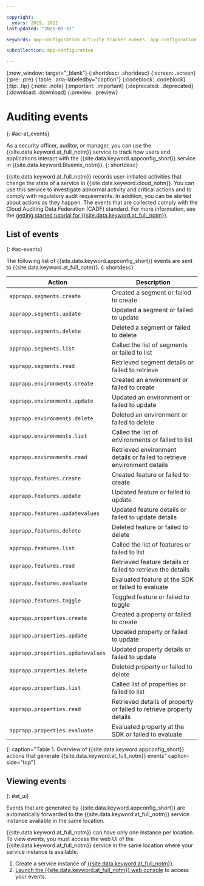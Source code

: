 ```yaml
---

copyright:
  years: 2019, 2021
lastupdated: "2021-05-31"

keywords: app-configuration activity tracker events, app configuration events, app configuration audit, app configuration audit events, app configuration audit logs

subcollection: app-configuration

---
```


{:new_window: target="_blank"}
{:shortdesc: .shortdesc}
{:screen: .screen}
{:pre: .pre}
{:table: .aria-labeledby="caption"}
{:codeblock: .codeblock}
{:tip: .tip}
{:note: .note}
{:important: .important}
{:deprecated: .deprecated}
{:download: .download}
{:preview: .preview}

# Auditing events
{: #ac-at_events}

As a security officer, auditor, or manager, you can use the {{site.data.keyword.at_full_notm}} service to track how users and applications interact with the {{site.data.keyword.appconfig_short}} service in {{site.data.keyword.Bluemix_notm}}.
{: shortdesc}

{{site.data.keyword.at_full_notm}} records user-initiated activities that change the state of a service in {{site.data.keyword.cloud_notm}}. You can use this service to investigate abnormal activity and critical actions and to comply with regulatory audit requirements. In addition, you can be alerted about actions as they happen. The events that are collected comply with the Cloud Auditing Data Federation (CADF) standard. For more information, see the [getting started tutorial for {{site.data.keyword.at_full_notm}}](/docs/activity-tracker?topic=activity-tracker-getting-started).

## List of events
{: #ac-events}

The following list of {{site.data.keyword.appconfig_short}} events are sent to {{site.data.keyword.at_full_notm}}.
{: shortdesc}

| Action             | Description      |
| -------------------| -----------------|
| `apprapp.segments.create` | Created a segment or failed to create|
| `apprapp.segments.update` | Updated a segment or failed to update |
| `apprapp.segments.delete` | Deleted a segment or failed to delete|
| `apprapp.segments.list` | Called the list of segments or failed to list |
| `apprapp.segments.read` | Retrieved segment details or failed to retrieve|
| `apprapp.environments.create` | Created an environment or failed to create  |
| `apprapp.environments.update` | Updated an environment or failed to update |
| `apprapp.environments.delete` | Deleted an environment or failed to delete|
| `apprapp.environments.list` | Called the list of environments or failed to list |
| `apprapp.environments.read`|Retrieved environment details or failed to retrieve environment details|
| `apprapp.features.create`| Created feature or failed to create|
| `apprapp.features.update` | Updated feature or failed to update |
| `apprapp.features.updatevalues` | Updated feature details or failed to update details|
| `apprapp.features.delete` | Deleted feature or failed to delete |
| `apprapp.features.list` | Called the list of features or failed to list |
| `apprapp.features.read` | Retrieved feature details or failed to retrieve the details|
| `apprapp.features.evaluate` | Evaluated feature at the SDK or failed to evaluate|
| `apprapp.features.toggle` | Toggled feature or failed to toggle|
| `apprapp.properties.create` | Created a property or failed to create|
| `apprapp.properties.update`|Updated property or failed to update|
| `apprapp.properties.updatevalues`| Updated property details or failed to update|
| `apprapp.properties.delete` | Deleted property or failed to delete|
| `apprapp.properties.list` | Called list of properties or failed to list|
| `apprapp.properties.read`|Retrieved details of property or failed to retrieve property details|
| `apprapp.properties.evaluate`| Evaluated property at the SDK or failed to evaluate |
{: caption="Table 1. Overview of {{site.data.keyword.appconfig_short}} actions that generate {{site.data.keyword.at_full_notm}} events" caption-side="top"}


## Viewing events
{: #at_ui}

Events that are generated by {{site.data.keyword.appconfig_short}} are automatically forwarded to the {{site.data.keyword.at_full_notm}} service instance available in the same location.

{{site.data.keyword.at_full_notm}} can have only one instance per location. To view events, you must access the web UI of the {{site.data.keyword.at_full_notm}} service in the same location where your service instance is available.

1. Create a service instance of [{{site.data.keyword.at_full_notm}}](/docs/activity-tracker?topic=activity-tracker-getting-started).
2. [Launch the {{site.data.keyword.at_full_notm}} web console](/docs/activity-tracker?topic=activity-tracker-launch) to access your events.
